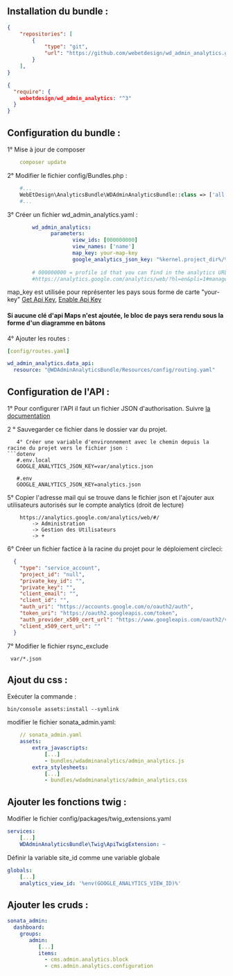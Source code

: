 ## Installation du bundle :
```json
{
    "repositories": [
        {
            "type": "git",
            "url": "https://github.com/webetdesign/wd_admin_analytics.git"
        }
    ],
}
```
```json
{
  "require": {
    webetdesign/wd_admin_analytics: "^3"
  }
}
```

## Configuration du bundle : 

1° Mise à jour de composer 
```yaml
    composer update
```

2° Modifier le fichier config/Bundles.php : 
```php
    #...
    WebEtDesign\AnalyticsBundle\WDAdminAnalyticsBundle::class => ['all' => true],
    #...
```
3° Créer un fichier wd_admin_analytics.yaml : 
```yaml
        wd_admin_analytics:
              parameters:
                     view_ids: [000000000]
                     view_names: ['name']
                     map_key: your-map-key
                     google_analytics_json_key: "%kernel.project_dir%/%env(resolve:GOOGLE_ANALYTICS_JSON_KEY)%"
                     
        # 000000000 = profile id that you can find in the analytics URL, p000000000 :
        #https://analytics.google.com/analytics/web/?hl=en&pli=1#management/Settings/a222222222w1111111111p000000000/   
```
 map_key est utilisée pour représenter les pays sous forme de carte "your-key" 
         [Get Api Key](https://developers.google.com/maps/documentation/javascript/get-api-key#step-1-get-an-api-key), 
         [Enable Api Key](https://cloud.google.com/maps-platform/#get-started)
         
#### Si aucune clé d'api Maps n'est ajoutée, le bloc de pays sera rendu sous la forme d'un diagramme en bâtons
         
4° Ajouter les routes :
```yaml
[config/routes.yaml]

wd_admin_analytics.data_api:
  resource: "@WDAdminAnalyticsBundle/Resources/config/routing.yaml"
```       

## Configuration de l'API : 

   1°  Pour configurer l'API il faut un fichier JSON d'authorisation. Suivre [la documentation](https://developers.google.com/analytics/devguides/reporting/core/v4/quickstart/service-php)
   
   2 ° Sauvegarder ce fichier dans le dossier var du projet.
   
```            
   4° Créer une variable d'environnement avec le chemin depuis la racine du projet vers le fichier json :
```dotenv   
   #.env.local 
   GOOGLE_ANALYTICS_JSON_KEY=var/analytics.json        
```   
```dotenv   
   #.env
   GOOGLE_ANALYTICS_JSON_KEY=analytics.json        
```        
   5° Copier l'adresse mail qui se trouve dans le fichier json et l'ajouter aux utilisateurs autorisés sur le compte analytics (droit de lecture)
        
        https://analytics.google.com/analytics/web/#/
            -> Administration
            -> Gestion des Utilisateurs
            -> +
   6° Créer un fichier factice à la racine du projet pour le déploiement circleci:
   ````json
     {
       "type": "service_account",
       "project_id": "null",
       "private_key_id": "",
       "private_key": "",
       "client_email": "",
       "client_id": "",
       "auth_uri": "https://accounts.google.com/o/oauth2/auth",
       "token_uri": "https://oauth2.googleapis.com/token",
       "auth_provider_x509_cert_url": "https://www.googleapis.com/oauth2/v1/certs",
       "client_x509_cert_url": ""
     } 
````  
   7° Modifier le fichier rsync_exclude
   ````text
    var/*.json
````     
## Ajout du css :    

Exécuter la commande :

    bin/console assets:install --symlink
    
modifier le fichier sonata_admin.yaml:
```yaml
    // sonata_admin.yaml
    assets:
        extra_javascripts:
            [...]
            - bundles/wdadminanalytics/admin_analytics.js
        extra_stylesheets:
            [...]
            - bundles/wdadminanalytics/admin_analytics.css
```  


## Ajouter les fonctions twig : 

Modifier le fichier config/packages/twig_extensions.yaml
````yaml
services:
    [...]
    WDAdminAnalyticsBundle\Twig\ApiTwigExtension: ~
````

Définir la variable site_id comme une variable globale
```yaml
globals:
    [...]
    analytics_view_id: '%env(GOOGLE_ANALYTICS_VIEW_ID)%'
```

## Ajouter les cruds : 
```yaml
sonata_admin:
  dashboard:
    groups:
       admin:
          [...]
          items:           
            - cms.admin.analytics.block
            - cms.admin.analytics.configuration
```
